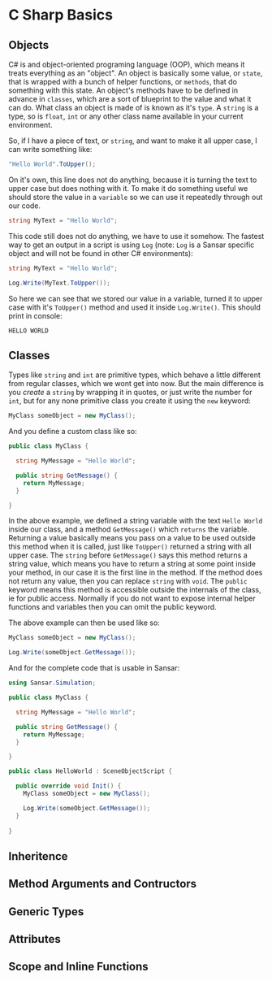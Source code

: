 # C Sharp Basics

## Objects

C# is and object-oriented programing language (OOP), which means it treats everything as an "object". An object is basically some value, or `state`, that is wrapped with a bunch of helper functions, or `methods`, that do something with this state. An object's methods have to be defined in advance in `classes`, which are a sort of blueprint to the value and what it can do. What class an object is made of is known as it's `type`. A `string` is a type, so is `float`, `int` or any other class name available in your current environment.

So, if I have a piece of text, or `string`, and want to make it all upper case, I can write something like:

```csharp
"Hello World".ToUpper();
```

On it's own, this line does not do anything, because it is turning the text to upper case but does nothing with it. To make it do something useful we should store the value in a `variable` so we can use it repeatedly through out our code.

```csharp
string MyText = "Hello World";
```

This code still does not do anything, we have to use it somehow. The fastest way to get an output in a script is using `Log` (note: `Log` is a Sansar specific object and will not be found in other C# environments):

```csharp
string MyText = "Hello World";

Log.Write(MyText.ToUpper());
```

So here we can see that we stored our value in a variable, turned it to upper case with it's `ToUpper()` method and used it inside `Log.Write()`. This should print in console: 

```
HELLO WORLD
```

## Classes

Types like `string` and `int` are primitive types, which behave a little different from regular classes, which we wont get into now. But the main difference is you _create_ a `string` by wrapping it in quotes, or just write the number for `int`, but for any none primitive class you create it using the `new` keyword:

```csharp
MyClass someObject = new MyClass();
```

And you define a custom class like so:

```csharp
public class MyClass {

  string MyMessage = "Hello World";

  public string GetMessage() {
    return MyMessage;
  }

}
```

In the above example, we defined a string variable with the text `Hello World` inside our class, and a method `GetMessage()` which `returns` the variable. Returning a value basically means you pass on a value to be used outside this method when it is called, just like `ToUpper()` returned a string with all upper case. The `string` before `GetMessage()` says this method returns a string value, which means you have to return a string at some point inside your method, in our case it is the first line in the method. If the method does not return any value, then you can replace `string` with `void`. The `public` keyword means this method is accessible outside the internals of the class, ie for public access. Normally if you do not want to expose internal helper functions and variables then you can omit the public keyword.

The above example can then be used like so:

```csharp
MyClass someObject = new MyClass();

Log.Write(someObject.GetMessage());
```

And for the complete code that is usable in Sansar:

```csharp
using Sansar.Simulation;

public class MyClass {

  string MyMessage = "Hello World";

  public string GetMessage() {
    return MyMessage;
  }

}

public class HelloWorld : SceneObjectScript {

  public override void Init() {
    MyClass someObject = new MyClass();

    Log.Write(someObject.GetMessage());
  }
  
}
```

## Inheritence

## Method Arguments and Contructors

## Generic Types

## Attributes

## Scope and Inline Functions